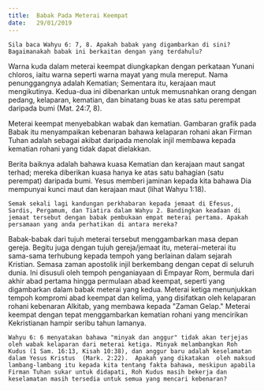 ```yaml
---
title:  Babak Pada Meterai Keempat
date:   29/01/2019
---
```


`Sila baca Wahyu 6: 7, 8. Apakah babak yang digambarkan di sini? Bagaimanakah babak ini berkaitan dengan yang terdahulu?`

Warna kuda dalam meterai keempat diungkapkan dengan perkataan Yunani chloros, iaitu warna seperti warna mayat yang mula mereput. Nama penunggangnya adalah Kematian; Sementara itu, kerajaan maut mengikutinya. Kedua-dua ini dibenarkan untuk memusnahkan orang dengan pedang, kelaparan, kematian, dan binatang buas ke atas satu perempat daripada bumi (Mat. 24:7, 8). 

Meterai keempat menyebabkan wabak dan kematian. Gambaran grafik pada Babak itu menyampaikan kebenaran bahawa kelaparan rohani akan Firman Tuhan adalah sebagai akibat daripada menolak injil  membawa kepada kematian rohani yang tidak dapat dielakkan.

Berita baiknya adalah bahawa kuasa Kematian dan kerajaan maut sangat terhad; mereka diberikan kuasa hanya ke atas satu bahagian (satu perempat) daripada bumi. Yesus memberi jaminan kepada kita bahawa Dia mempunyai kunci maut dan kerajaan maut (lihat Wahyu 1:18).

`Semak sekali lagi kandungan perkhabaran kepada jemaat di Efesus, Sardis, Pergamum, dan Tiatira dalam Wahyu 2. Bandingkan keadaan di jemaat tersebut dengan babak pembukaan empat meterai pertama. Apakah persamaan yang anda perhatikan di antara mereka?`

Babak-babak dari  tujuh meterai tersebut menggambarkan masa depan gereja. Begitu juga dengan tujuh gereja/jemaat itu, meterai-meterai itu sama-sama terhubung kepada tempoh yang berlainan dalam sejarah Kristian. Semasa zaman apostolik injil berkembang dengan cepat di seluruh dunia. Ini disusuli oleh tempoh penganiayaan di Empayar Rom, bermula dari akhir abad pertama hingga permulaan abad keempat, seperti yang digambarkan dalam babak meterai yang kedua. Meterai ketiga menunjukkan tempoh kompromi abad keempat dan kelima, yang disifatkan oleh kelaparan rohani kebenaran Alkitab, yang membawa kepada "Zaman Gelap." Meterai keempat dengan tepat menggambarkan kematian rohani yang mencirikan Kekristianan hampir seribu tahun lamanya.

`Wahyu 6: 6 menyatakan bahawa "minyak dan anggur" tidak akan terjejas oleh wabak kelaparan dari meterai ketiga. Minyak melambangkan Roh Kudus (1 Sam. 16:13, Kisah 10:38), dan anggur baru adalah keselamatan dalam Yesus Kristus  (Mark. 2:22).  Apakah yang dikatakan  oleh maksud lambang-lambang itu kepada kita tentang fakta bahawa, meskipun apabila Firman Tuhan sukar untuk didapati, Roh Kudus masih bekerja dan keselamatan masih tersedia untuk semua yang mencari kebenaran?`